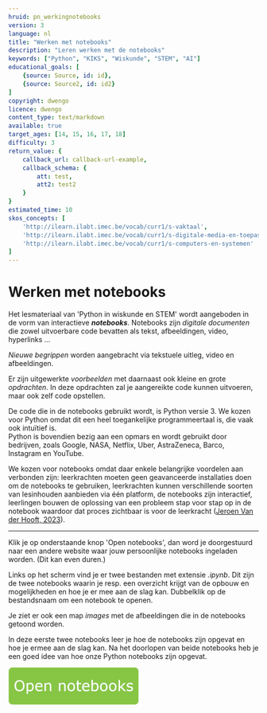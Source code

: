 ```yaml
---
hruid: pn_werkingnotebooks
version: 3
language: nl
title: "Werken met notebooks"
description: "Leren werken met de notebooks"
keywords: ["Python", "KIKS", "Wiskunde", "STEM", "AI"]
educational_goals: [
    {source: Source, id: id}, 
    {source: Source2, id: id2}
]
copyright: dwengo
licence: dwengo
content_type: text/markdown
available: true
target_ages: [14, 15, 16, 17, 18]
difficulty: 3
return_value: {
    callback_url: callback-url-example,
    callback_schema: {
        att: test,
        att2: test2
    }
}
estimated_time: 10
skos_concepts: [
    'http://ilearn.ilabt.imec.be/vocab/curr1/s-vaktaal', 
    'http://ilearn.ilabt.imec.be/vocab/curr1/s-digitale-media-en-toepassingen', 
    'http://ilearn.ilabt.imec.be/vocab/curr1/s-computers-en-systemen'
]
---
```


# Werken met notebooks

Het lesmateriaal van 'Python in wiskunde en STEM' wordt aangeboden in de vorm van interactieve **_notebooks_**. Notebooks zijn _digitale documenten_ die zowel uitvoerbare code bevatten als tekst, afbeeldingen, video, hyperlinks ... 

_Nieuwe begrippen_ worden aangebracht via tekstuele uitleg, video en afbeeldingen. 

Er zijn uitgewerkte *voorbeelden* met daarnaast ook kleine en grote *opdrachten*. In deze opdrachten zal je aangereikte code kunnen uitvoeren, maar ook zelf code opstellen. 

De code die in de notebooks gebruikt wordt, is Python versie 3. We kozen voor Python omdat dit een heel toegankelijke programmeertaal is, die vaak ook intuïtief is.  
Python is bovendien bezig aan een opmars en wordt gebruikt door bedrijven, zoals Google, NASA, Netflix, Uber, AstraZeneca, Barco, Instagram en YouTube.

We kozen voor notebooks omdat daar enkele belangrijke voordelen aan verbonden zijn: leerkrachten moeten geen geavanceerde installaties doen om de notebooks te gebruiken, leerkrachten kunnen verschillende soorten van lesinhouden aanbieden via één platform, de notebooks zijn interactief, leerlingen bouwen de oplossing van een probleem stap voor stap op in de notebook waardoor dat proces zichtbaar is voor de leerkracht ([Jeroen Van der Hooft, 2023](https://libstore.ugent.be/fulltxt/RUG01/003/151/437/RUG01-003151437_2023_0001_AC.pdf)).    

---
Klik je op onderstaande knop 'Open notebooks',  dan word je doorgestuurd naar een andere website waar jouw persoonlijke notebooks ingeladen worden. (Dit kan even duren.)

Links op het scherm vind je er twee bestanden met extensie _.ipynb_.
Dit zijn de twee notebooks waarin je resp. een overzicht krijgt van de opbouw en mogelijkheden en hoe je er mee aan de slag kan. Dubbelklik op de bestandsnaam om een notebook te openen.

Je ziet er ook een map *images* met de afbeeldingen die in de notebooks getoond worden. 

In deze eerste twee notebooks leer je hoe de notebooks zijn opgevat en hoe je ermee aan de slag kan. 
Na het doorlopen van beide notebooks heb je een goed idee van hoe onze Python notebooks zijn opgevat.

[![](embed/Knop.png "Knop")](https://kiks.ilabt.imec.be/hub/tmplogin?id=0101 "Notebooks Werking")



